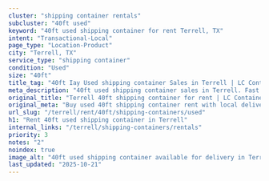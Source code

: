 ```yaml
---
cluster: "shipping container rentals"
subcluster: "40ft used"
keyword: "40ft used shipping container for rent Terrell, TX"
intent: "Transactional-Local"
page_type: "Location-Product"
city: "Terrell, TX"
service_type: "shipping container"
condition: "Used"
size: "40ft"
title_tag: "40ft Iay Used shipping container Sales in Terrell | LC Container"
meta_description: "40ft used shipping container sales in Terrell. Fast delivery, competitive pricing. Serving shipping containers area. Quote ID: HVJ. Call (214) 524-4168 for your free quote today."
original_title: "Terrell 40ft shipping container for rent | LC Container"
original_meta: "Buy used 40ft shipping container rent with local delivery in Terrell, TX. LC Container — local Since 2003. Request a fast quote today."
url_slug: "/terrell/rent/40ft/shipping-containers/used"
h1: "Rent 40ft used shipping container in Terrell"
internal_links: "/terrell/shipping-containers/rentals"
priority: 3
notes: "2"
noindex: true
image_alt: "40ft used shipping container available for delivery in Terrell"
last_updated: "2025-10-21"
---
```


<!-- TODO: Add unique city/inventory copy, images, and internal links here. -->
